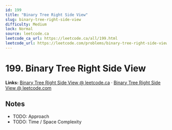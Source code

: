 ```yaml
--- 
id: 199
title: "Binary Tree Right Side View"
slug: binary-tree-right-side-view
difficulty: Medium
lock: Normal
source: leetcode.ca
leetcode_ca_url: https://leetcode.ca/all/199.html
leetcode_url: https://leetcode.com/problems/binary-tree-right-side-view/
---
```


# 199. Binary Tree Right Side View

**Links:** [Binary Tree Right Side View @ leetcode.ca](https://leetcode.ca/all/199.html) · [Binary Tree Right Side View @ leetcode.com](https://leetcode.com/problems/binary-tree-right-side-view/)

## Notes
- TODO: Approach
- TODO: Time / Space Complexity

